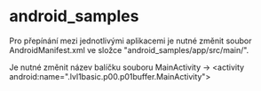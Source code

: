 # android_samples


Pro přepínání mezi jednotlivými aplikacemi je nutné změnit soubor AndroidManifest.xml ve složce "android_samples/app/src/main/". 

Je nutné změnit název balíčku souboru MainActivity ->  \<activity android:name=".lvl1basic.p00.p01buffer.MainActivity"\>
